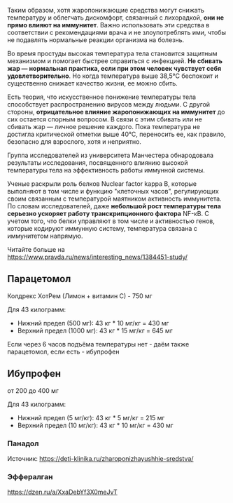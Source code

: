 Таким образом, хотя жаропонижающие средства могут снижать температуру и облегчать дискомфорт, связанный с лихорадкой, **они не прямо влияют на иммунитет**. Важно использовать эти средства в соответствии с рекомендациями врача и не злоупотреблять ими, чтобы не подавлять нормальные реакции организма на болезнь.

Во время простуды высокая температура тела становится защитным механизмом и помогает быстрее справиться с инфекцией. **Не сбивать жар — нормальная практика, если при этом человек чувствует себя удовлетворительно**. Но когда температура выше 38,5°С беспокоит и существенно снижает качество жизни, ее можно сбить.

Есть теория, что искусственное понижение температуры тела способствует распространению вирусов между людьми. С другой стороны, **отрицательное влияние жаропонижающих на иммунитет** до сих остается спорным вопросом. В связи с этим сбивать или не сбивать жар — личное решение каждого. Пока температура не достигла критической отметки выше 40°С, переносить ее, как правило, безопасно для взрослого, хотя и неприятно.

Группа исследователей из университета Манчестера обнародовала результаты исследования, посвященного влиянию высокой температуры тела на эффективность работы иммунной системы.

Ученые раскрыли роль белков Nuclear factor kappa B, которые выполняют в том числе и функцию "клеточных часов", регулирующих своим связанным с температурой маятником активность иммунитета. По словам исследователей, даже **небольшой рост температуры тела серьезно ускоряет работу транскрипционного фактора** NF-κB. С учетом того, что белки управляют в том числе и активностью генов, которые кодируют иммунную систему, температура связана с иммунитетом напрямую. 


Читайте больше на https://www.pravda.ru/news/interesting_news/1384451-study/

## Парацетомол
Колдрекс ХотРем (Лимон + витамин С) - 750 мг

Для 43 килограмм:
- Нижний предел (500 мг): 43 кг * 10 мг/кг = 430 мг
- Верхний предел (1000 мг): 43 кг * 15 мг/кг = 645 мг

Если через 6 часов подъёма температуры нет - даём также парацетомол, если есть - ибупрофен

## Ибупрофен
от 200 до 400 мг

Для 43 килограмм:
- Нижний предел (5 мг/кг): 43 кг * 5 мг/кг = 215 мг
- Верхний предел (10 мг/кг): 43 кг * 10 мг/кг = 430 мг

### Панадол
Источник: https://deti-klinika.ru/zharoponizhayushhie-sredstva/

### Эффералган
https://dzen.ru/a/XxaDebYf3X0meJvT
